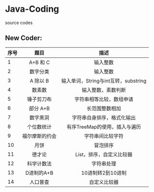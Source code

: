 # Java-Coding
source codes  
## New Coder:   

|序号  |    题目  |                 描述                        |
|:----|:--------:|:-------------------------------------------:|
|1   |A+B 和 C|输入整数|
|2   |数字分类|输入整数|
|3   |A 除以 B|输入单词，String与int互转，substring|                                          
|4   |数素数|输入整数，素数判断|
|5   |锤子剪刀布|字符串相等比较，数组申请|
|6   |部分 A+B|长范围整数相加|
|7   |数字黑洞|字符串自身排序，格式化输出|
|8   |个位数统计|有序TreeMap的使用，插入与遍历|  
|9   |福尔摩斯的约会|字符串间比较字符|  
|10  |月饼|冒泡排序|    
|11  |德才论    |List，排序，自定义比较器|
|12  |科学计数法|字符串处理|  
|13  |D进制的A+B|10进制转2到10进制|  
|14  |人口普查|自定义比较器|  

